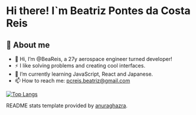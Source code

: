 # Hi there! I`m Beatriz Pontes da Costa Reis

##  💫 About me

- 👋 Hi, I’m @BeaReis, a 27y aerospace engineer turned developer!
- ⚡ I like solving problems and creating cool interfaces.
- 🌱 I’m currently learning JavaScript, React and Japanese.
- 📫 How to reach me: pcreis.beatriz@gmail.com

[![Top Langs](https://github-readme-stats.vercel.app/api/top-langs/?username=BeaReis&layout=compact)](https://github.com/BeaReis/github-readme-stats)

README stats template provided by [anuraghazra](https://github.com/anuraghazra/github-readme-stats).
